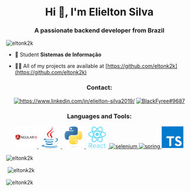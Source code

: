 <h1 align="center">Hi 👋, I'm Elielton Silva</h1>
<h3 align="center">A passionate backend developer from Brazil</h3>

<p align="left"> <img src="https://komarev.com/ghpvc/?username=eltonk2k&label=Perfil%20views&color=171616&style=flat" alt="eltonk2k" /> </p>

- 🌱 Student **Sistemas de Informação**

- 👨‍💻 All of my projects are available at [https://github.com/eltonk2k](https://github.com/eltonk2k)

<h3 align="center">Contact:</h3>
<p align="center">
<a href="https://linkedin.com/in/elielton-silva2019/" target="blank"><img align="center" src="https://www.flaticon.com/svg/vstatic/svg/174/174857.svg?token=exp=1620272092~hmac=9603cfd6a52fb4a5eb21af1b7881be88" alt="https://www.linkedin.com/in/elielton-silva2019/" height="50" width="50" /></a>
<a href="https://discord.gg/BlackFyree#9687" target="blank"><img align="center" src="https://www.flaticon.com/svg/vstatic/svg/2111/2111370.svg?token=exp=1620272280~hmac=d5fc3de6f1f80c4b876623760b7bd8b1" alt="BlackFyree#9687" height="50" width="50" /></a>
</p>

<h3 align="center">Languages and Tools:</h3>
<p align="center"> <a href="https://angular.io" target="_blank"> <img src="https://raw.githubusercontent.com/devicons/devicon/master/icons/angularjs/angularjs-original-wordmark.svg" alt="angularjs" width="60" height="60"/> </a> 
<a href="https://www.java.com" target="_blank"> <img src="https://raw.githubusercontent.com/devicons/devicon/master/icons/java/java-original.svg" alt="java" width="60" height="60"/> </a>
<a href="https://www.python.org" target="_blank"> <img src="https://raw.githubusercontent.com/devicons/devicon/master/icons/python/python-original.svg" alt="python" width="60" height="60"/> </a> <a href="https://reactjs.org/" target="_blank"> <img src="https://raw.githubusercontent.com/devicons/devicon/master/icons/react/react-original-wordmark.svg" alt="react" width="60" height="60"/> </a> <a href="https://www.selenium.dev" target="_blank"> <img src="https://raw.githubusercontent.com/detain/svg-logos/780f25886640cef088af994181646db2f6b1a3f8/svg/selenium-logo.svg" alt="selenium" width="60" height="60"/> </a> <a href="https://spring.io/" target="_blank"> <img src="https://www.vectorlogo.zone/logos/springio/springio-icon.svg" alt="spring" width="60" height="60"/> </a> <a href="https://www.typescriptlang.org/" target="_blank"> <img src="https://raw.githubusercontent.com/devicons/devicon/master/icons/typescript/typescript-original.svg" alt="typescript" width="60" height="60"/> </a> </p>

<p><img align="center" src="https://github-readme-stats.vercel.app/api/top-langs?username=eltonk2k&show_icons=true&theme=dark&title_color=f2e507&text_color=fafafa&bg_color=0d0d0d&hide_border=true&locale=en&layout=compact" alt="eltonk2k" /></p>

<p>&nbsp;<img align="center" src="https://github-readme-stats.vercel.app/api?username=eltonk2k&show_icons=true&theme=dark&title_color=f5e507&text_color=ffffff&bg_color=0d0d0d" alt="eltonk2k" /></p>

<p><img align="center" src="https://github-readme-streak-stats.herokuapp.com/?user=eltonk2k&theme=dark" alt="eltonk2k" /></p>



